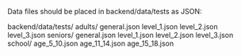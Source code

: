 Data files should be placed in backend/data/tests as JSON:

backend/data/tests/
  adults/
    general.json
    level_1.json
    level_2.json
    level_3.json
  seniors/
    general.json
    level_1.json
    level_2.json
    level_3.json
  school/
    age_5_10.json
    age_11_14.json
    age_15_18.json


